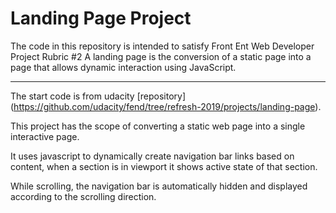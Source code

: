 # Landing Page Project

The code in this repository is intended to satisfy Front Ent Web Developer Project Rubric #2
A landing page is the conversion of a static page into a page that allows dynamic interaction using JavaScript.

___

The start code is from udacity [repository] (https://github.com/udacity/fend/tree/refresh-2019/projects/landing-page).

This project has the scope of converting a static web page into a single interactive page.

It uses javascript to dynamically create navigation bar links based on content, when a section is in viewport it shows active state of that section.

While scrolling, the navigation bar is automatically hidden and displayed according to the scrolling direction.
